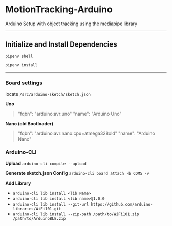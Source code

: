# MotionTracking-Arduino
Arduino Setup with object tracking using the mediapipe library

---

## Initialize and Install Dependencies
`pipenv shell`

`pipenv install`

---
### Board settings
locate `/src/arduino-sketch/sketch.json`

<b>Uno</b>
> "fqbn": "arduino:avr:uno"
    "name": "Arduino Uno"

<b>Nano (old Bootloader)</b>
> "fqbn": "arduino:avr:nano:cpu=atmega328old"
    "name": "Arduino Nano"

### Arduino-CLI 

**Upload**
`arduino-cli compile --upload`

**Generate sketch.json Config**
`arduino-cli board attach -b COM5 -v`

**Add Library**

* `arduino-cli lib install <lib Name>`
* `arduino-cli lib install <lib name>@1.0.0`
* `arduino-cli lib install --git-url https://github.com/arduino-libraries/WiFi101.git`
* `arduino-cli lib install --zip-path /path/to/WiFi101.zip /path/to/ArduinoBLE.zip`